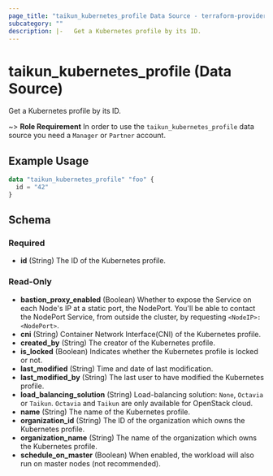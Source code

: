 ```yaml
---
page_title: "taikun_kubernetes_profile Data Source - terraform-provider-taikun"
subcategory: ""
description: |-   Get a Kubernetes profile by its ID.
---
```


# taikun_kubernetes_profile (Data Source)

Get a Kubernetes profile by its ID.

~> **Role Requirement** In order to use the `taikun_kubernetes_profile` data source you need a `Manager` or `Partner` account.

## Example Usage

```terraform
data "taikun_kubernetes_profile" "foo" {
  id = "42"
}
```

<!-- schema generated by tfplugindocs -->
## Schema

### Required

- **id** (String) The ID of the Kubernetes profile.

### Read-Only

- **bastion_proxy_enabled** (Boolean) Whether to expose the Service on each Node's IP at a static port, the NodePort. You'll be able to contact the NodePort Service, from outside the cluster, by requesting `<NodeIP>:<NodePort>`.
- **cni** (String) Container Network Interface(CNI) of the Kubernetes profile.
- **created_by** (String) The creator of the Kubernetes profile.
- **is_locked** (Boolean) Indicates whether the Kubernetes profile is locked or not.
- **last_modified** (String) Time and date of last modification.
- **last_modified_by** (String) The last user to have modified the Kubernetes profile.
- **load_balancing_solution** (String) Load-balancing solution: `None`, `Octavia` or `Taikun`. `Octavia` and `Taikun` are only available for OpenStack cloud.
- **name** (String) The name of the Kubernetes profile.
- **organization_id** (String) The ID of the organization which owns the Kubernetes profile.
- **organization_name** (String) The name of the organization which owns the Kubernetes profile.
- **schedule_on_master** (Boolean) When enabled, the workload will also run on master nodes (not recommended).


